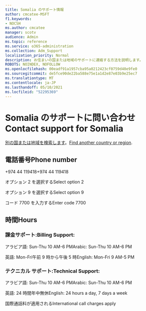 ```yaml
---
title: Somalia のサポート情報
author: cmcatee-MSFT
f1.keywords:
- NOCSH
ms.author: cmcatee
manager: scotv
audience: Admin
ms.topic: reference
ms.service: o365-administration
ms.collection: Adm_Support
localization_priority: Normal
description: お住まいの国または地域のサポートに連絡する方法を説明します。
ROBOTS: NOINDEX, NOFOLLOW
ms.openlocfilehash: 00eadf91a1957cba95a0212423cf0759d40e9fe0
ms.sourcegitcommit: de5fce90de22ba588e75e1a1d2e87e03b9e25ec7
ms.translationtype: MT
ms.contentlocale: ja-JP
ms.lasthandoff: 05/10/2021
ms.locfileid: "52295369"
---
```

# <a name="contact-support-for-somalia"></a><span data-ttu-id="31307-103">Somalia のサポートに問い合わせ</span><span class="sxs-lookup"><span data-stu-id="31307-103">Contact support for Somalia</span></span>

<span data-ttu-id="31307-104">[別の国または地域を検索します](../../business-video/get-help-support.md)。</span><span class="sxs-lookup"><span data-stu-id="31307-104">[Find another country or region](../../business-video/get-help-support.md).</span></span>

## <a name="phone-number"></a><span data-ttu-id="31307-105">電話番号</span><span class="sxs-lookup"><span data-stu-id="31307-105">Phone number</span></span>
<span data-ttu-id="31307-106">+974 44 119418</span><span class="sxs-lookup"><span data-stu-id="31307-106">+974 44 119418</span></span>

<span data-ttu-id="31307-107">オプション 2 を選択する</span><span class="sxs-lookup"><span data-stu-id="31307-107">Select option 2</span></span>

<span data-ttu-id="31307-108">オプション 9 を選択する</span><span class="sxs-lookup"><span data-stu-id="31307-108">Select option 9</span></span>

<span data-ttu-id="31307-109">コード 7700 を入力する</span><span class="sxs-lookup"><span data-stu-id="31307-109">Enter code 7700</span></span>

## <a name="hours"></a><span data-ttu-id="31307-110">時間</span><span class="sxs-lookup"><span data-stu-id="31307-110">Hours</span></span>
### <a name="billing-support"></a><span data-ttu-id="31307-111">課金サポート:</span><span class="sxs-lookup"><span data-stu-id="31307-111">Billing Support:</span></span>

<span data-ttu-id="31307-112">アラビア語: Sun-Thu 10 AM-6 PM</span><span class="sxs-lookup"><span data-stu-id="31307-112">Arabic: Sun-Thu 10 AM-6 PM</span></span>

<span data-ttu-id="31307-113">英語: Mon-Fri午前 9 時から午後 5 時</span><span class="sxs-lookup"><span data-stu-id="31307-113">English: Mon-Fri 9 AM-5 PM</span></span>

### <a name="technical-support"></a><span data-ttu-id="31307-114">テクニカル サポート:</span><span class="sxs-lookup"><span data-stu-id="31307-114">Technical Support:</span></span>

<span data-ttu-id="31307-115">アラビア語: Sun-Thu 10 AM-6 PM</span><span class="sxs-lookup"><span data-stu-id="31307-115">Arabic: Sun-Thu 10 AM-6 PM</span></span>

<span data-ttu-id="31307-116">英語: 24 時間年中無休</span><span class="sxs-lookup"><span data-stu-id="31307-116">English: 24 hours a day, 7 days a week</span></span>

<span data-ttu-id="31307-117">国際通話料が適用される</span><span class="sxs-lookup"><span data-stu-id="31307-117">International call charges apply</span></span>
